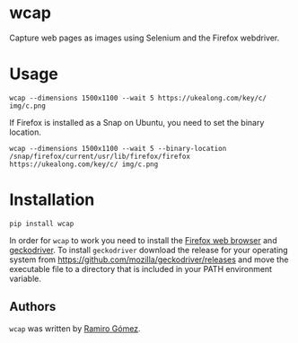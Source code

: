 # wcap

Capture web pages as images using Selenium and the Firefox webdriver.

# Usage

    wcap --dimensions 1500x1100 --wait 5 https://ukealong.com/key/c/ img/c.png

If Firefox is installed as a Snap on Ubuntu, you need to set the binary location.

    wcap --dimensions 1500x1100 --wait 5 --binary-location /snap/firefox/current/usr/lib/firefox/firefox https://ukealong.com/key/c/ img/c.png

# Installation

    pip install wcap

In order for `wcap` to work you need to install the [Firefox web browser](https://www.mozilla.org/firefox) and [geckodriver](https://github.com/mozilla/geckodriver). To install `geckodriver` download the release for your operating system from https://github.com/mozilla/geckodriver/releases and move the executable file to a directory that is included in your PATH environment variable.

## Authors

`wcap` was written by [Ramiro Gómez](https://ramiro.org/).